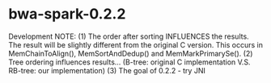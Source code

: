 bwa-spark-0.2.2
===============
Development NOTE:
(1) The order after sorting INFLUENCES the results. The result will be slightly different from the original C version.
    This occurs in MemChainToAlign(), MemSortAndDedup() and MemMarkPrimarySe().
(2) Tree ordering influences results... (B-tree: original C implementation  V.S. RB-tree: our implementation)
(3) The goal of 0.2.2 - try JNI
